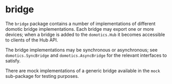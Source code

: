 # bridge

The `bridge` package contains a number of implementations of different domotic bridge implementations. Each bridge may export one or more devices; when a bridge is added to the `domotics.Hub` it becomes accessible to clients of the Hub API.

The bridge implementations may be synchronous or asynchronous; see `domotics.SyncBridge` and `domotics.AsyncBridge` for the relevant interfaces to satisfy.

There are mock implementations of a generic bridge available in the `mock` sub-package for testing purposes.